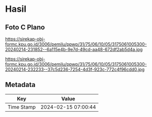 # Hasil

## Foto C Plano

https://sirekap-obj-formc.kpu.go.id/3006/pemilu/ppwp/31/75/06/10/05/3175061005300-20240214-231852--6a115e4b-9e7d-49cd-aa48-672df2ab5d4a.jpg

https://sirekap-obj-formc.kpu.go.id/3006/pemilu/ppwp/31/75/06/10/05/3175061005300-20240214-232233--37c5d236-7254-4d3f-923c-772c4f96cdd0.jpg


## Metadata

| Key        | Value               |
| ---------- | ------------------- |
| Time Stamp | 2024-02-15 07:00:44 |



